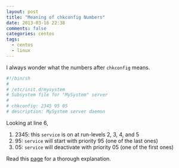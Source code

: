 ```yaml
---
layout: post
title: "Meaning of chkconfig Numbers"
date: 2013-03-16 22:38
comments: false
categories: centos
tags:
  - centos
  - linux
---
```


I always wonder what the numbers after `chkconfig` means.

```sh
#!/bin/sh
#
# /etc/init.d/mysystem
# Subsystem file for "MySystem" server
#
# chkconfig: 2345 95 05
# description: MySystem server daemon
```

<!-- more -->

Looking at line 6,

1. 2345: this `service` is on at run-levels 2, 3, 4, and 5
2. 95: `service` will start with priority 95 (one of the last ones)
3. 05: `service` will deactivate with priority 05 (one of the first ones)

Read this [page](http://www.tldp.org/HOWTO/HighQuality-Apps-HOWTO/boot.html#boot.script)
for a thorough explanation.
